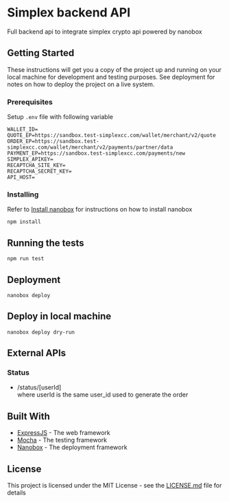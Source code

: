 # Simplex backend API

Full backend api to integrate simplex crypto api powered by nanobox

## Getting Started

These instructions will get you a copy of the project up and running on your local machine for development and testing purposes. See deployment for notes on how to deploy the project on a live system.

### Prerequisites

Setup `.env` file with following variable
```
WALLET_ID=
QUOTE_EP=https://sandbox.test-simplexcc.com/wallet/merchant/v2/quote
ORDER_EP=https://sandbox.test-simplexcc.com/wallet/merchant/v2/payments/partner/data
PAYMENT_EP=https://sandbox.test-simplexcc.com/payments/new
SIMPLEX_APIKEY=
RECAPTCHA_SITE_KEY=
RECAPTCHA_SECRET_KEY=
API_HOST=
```

### Installing
Refer to [Install nanobox](https://docs.nanobox.io/install/) for instructions on how to install nanobox
```
npm install
```

## Running the tests

```
npm run test
```

## Deployment

```
nanobox deploy
```

## Deploy in local machine

```
nanobox deploy dry-run
```


## External APIs

### Status
- /status/[userId]\
    where userId is the same user_id used to generate the order

## Built With

* [ExpressJS](https://expressjs.com/) - The web framework
* [Mocha](https://mochajs.org/) - The testing framework
* [Nanobox](http://www.nanobox.io/) - The deployment framework

## License

This project is licensed under the MIT License - see the [LICENSE.md](LICENSE.md) file for details

